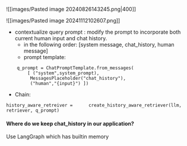 ![[images/Pasted image 20240826143245.png|400]]

![[images/Pasted image 20241112102607.png]]

- contextualize query prompt : modify the prompt to incorporate both current human input and chat history.
	- in the following order: [system message, chat_history, human message]
	- prompt template:
```
	q_prompt = ChatPromptTemplate.from_messages(
		[ ("system",system_prompt),
		 MessagesPlaceholder("chat_history"),
		 ("human","{input}") ])
```
- Chain:
```
history_aware_retreiver =      create_history_aware_retriever(llm, retriever, q_prompt)
```

#### Where do we keep chat_history in our application?
Use LangGraph which has builtin memory

